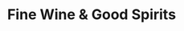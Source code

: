 ---
title: "Fine Wine & Good Spirits"
url: /mount-joy/fine-wine-und-good-spirits/
shop: Spirituosen
---